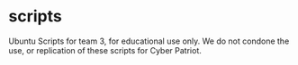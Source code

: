 # scripts
Ubuntu Scripts for team 3, for educational use only.
We do not condone the use, or replication of these scripts for Cyber Patriot.
